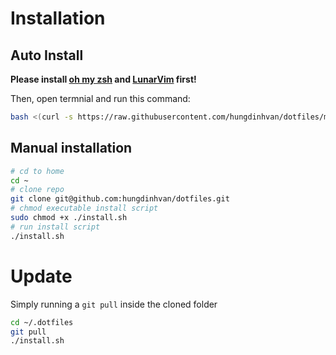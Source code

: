 # Installation

## Auto Install
**Please install [oh my zsh](https://github.com/ohmyzsh/ohmyzsh) and [LunarVim](https://github.com/LunarVim/LunarVim) first!**


Then, open termnial and run this command:
```sh
bash <(curl -s https://raw.githubusercontent.com/hungdinhvan/dotfiles/master/install.sh)
```
## Manual installation
```sh
# cd to home 
cd ~
# clone repo
git clone git@github.com:hungdinhvan/dotfiles.git  
# chmod executable install script
sudo chmod +x ./install.sh
# run install script
./install.sh

```

# Update
Simply running a `git pull` inside the cloned folder

```sh
cd ~/.dotfiles
git pull
./install.sh

```

